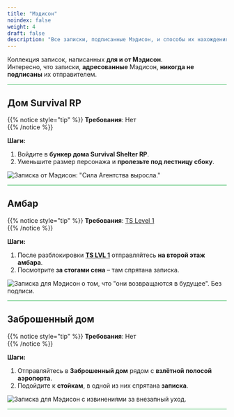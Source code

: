 ```yaml
---
title: "Мэдисон"
noindex: false
weight: 4
draft: false
description: "Все записки, подписанные Мэдисон, и способы их нахождения в Brookhaven RP: Тайны и Загадки."
---
```


Коллекция записок, написанных **для и от Мэдисон**.  
Интересно, что записки, **адресованные** Мэдисон, **никогда не подписаны** их отправителем.

<hr style="background-color: #28b44c" size=8>

## Дом Survival RP  

{{% notice style="tip" %}}
**Требования**: Нет  
{{% /notice %}}

**Шаги:**  

1. Войдите в **бункер дома Survival Shelter RP**.  
2. Уменьшите размер персонажа и **пролезьте под лестницу сбоку**.  

![Записка от Мэдисон: "Сила Агентства выросла."](/images/bh/madison_survival_note.jpg)  

<hr style="background-color: #28b44c" size=8>

## Амбар  

{{% notice style="tip" %}}
**Требования**: [TS Level 1](/lore/special_tools/ts_lvl1)  
{{% /notice %}}

**Шаги:**  

1. После разблокировки **[TS LVL 1](casebook/interesting/top_secret_level/#ts-lvl1)** отправляйтесь **на второй этаж амбара**.  
2. Посмотрите **за стогами сена** – там спрятана записка.  

![Записка для Мэдисон о том, что "они возвращаются в будущее". Без подписи.](/images/bh/madison_barn_note.jpg)  

<hr style="background-color: #28b44c" size=8>

## Заброшенный дом  

{{% notice style="tip" %}}
**Требования**: Нет  
{{% /notice %}}

**Шаги:**  

1. Отправляйтесь в **Заброшенный дом** рядом с **взлётной полосой аэропорта**.  
2. Подойдите к **стойкам**, в одной из них спрятана **записка**.  

![Записка для Мэдисон с извинениями за внезапный уход.](/images/bh/madison_abandoned_house_note.jpg)  

<hr style="background-color: #28b44c" size=8>
